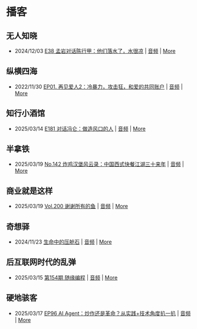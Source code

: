 # 播客

## 无人知晓
- 2024/12/03 [E38 孟岩对话陈行甲：他们落水了，水很凉](https://www.xiaoyuzhoufm.com/episode/674993fcc3b2a2f334681d1c) | [音频](https://dts-api.xiaoyuzhoufm.com/track/611719d3cb0b82e1df0ad29e/674993fcc3b2a2f334681d1c/media.xyzcdn.net/ltQLGAGNRRRTiQZqd_ZmhAAewLcp.m4a) | [More](channels/%E6%97%A0%E4%BA%BA%E7%9F%A5%E6%99%93.md)

## 纵横四海
- 2022/11/30 [EP01. 再见爱人2：冷暴力，攻击狂，和爱的共同账户](https://www.ximalaya.com/sound/592716797) | [音频](https://aod.cos.tx.xmcdn.com/storages/26c6-audiofreehighqps/E9/4E/GKwRIUEHXOodAq7-QQHYdhCw-aacv2-48K.m4a) | [More](channels/%E7%BA%B5%E6%A8%AA%E5%9B%9B%E6%B5%B7.md)

## 知行小酒馆
- 2025/03/14 [E181 对话冯仑：做造风口的人](https://www.xiaoyuzhoufm.com/episode/67d3cc2c0766616acde5c506) | [音频](https://dts-api.xiaoyuzhoufm.com/track/6013f9f58e2f7ee375cf4216/67d3cc2c0766616acde5c506/media.xyzcdn.net/6013f9f58e2f7ee375cf4216/liT8NM3ghbxH53Z-bA53_CkxtxG0.m4a) | [More](channels/%E7%9F%A5%E8%A1%8C%E5%B0%8F%E9%85%92%E9%A6%86.md)

## 半拿铁
- 2025/03/19 [No.142 炸鸡汉堡风云录：中国西式快餐江湖三十来年](https://www.ximalaya.com/sound/822618999) | [音频](https://tk.wavpub.com/WPDL_cpekXPNYGBVEXZmcKYFbRzDnjKscgbJGFekRRWbnXbVshEaHWrjEwDjktF-c1.m4a) | [More](channels/%E5%8D%8A%E6%8B%BF%E9%93%81.md)

## 商业就是这样
- 2025/03/19 [Vol.200 谢谢所有的鱼](https://www.ximalaya.com/sound/822854323) | [音频](https://aod.cos.tx.xmcdn.com/storages/bc89-audiofreehighqps/4D/F6/GKwRIasLsJurAc2RGAOByzCd.m4a) | [More](channels/%E5%95%86%E4%B8%9A%E5%B0%B1%E6%98%AF%E8%BF%99%E6%A0%B7.md)

## 奇想驿
- 2024/11/23 [生命中的压舱石](https://www.xiaoyuzhoufm.com/episode/67403d1d11045e78e5105c6f) | [音频](https://dts-api.xiaoyuzhoufm.com/track/6034daea97755b8fc9c66480/67403d1d11045e78e5105c6f/media.xyzcdn.net/lmERsWF4hFJGK9PjHGzOwQnbz-Ge.m4a) | [More](channels/%E5%A5%87%E6%83%B3%E9%A9%BF.md)

## 后互联网时代的乱弹
- 2025/03/15 [第154期 随缘编程](https://hosting.wavpub.cn/pie/ep154/) | [音频](https://tk.wavpub.com/WPDL_LYdVWPbrrNQCkyfHmjdBGHbeYXtWsThFnSmTRmvAFDgLFKhkSUpndrKCPt-85.mp3) | [More](channels/%E5%90%8E%E4%BA%92%E8%81%94%E7%BD%91%E6%97%B6%E4%BB%A3%E7%9A%84%E4%B9%B1%E5%BC%B9.md)

## 硬地骇客
- 2025/03/17 [EP96 AI Agent：炒作还是革命？从实践+技术角度扒一扒](https://www.xiaoyuzhoufm.com/episode/67d8460a78103db3bd0a1c4e) | [音频](https://dts-api.xiaoyuzhoufm.com/track/640ee2438be5d40013fe4a87/67d8460a78103db3bd0a1c4e/media.xyzcdn.net/640ee2438be5d40013fe4a87/lr2HN9ix9zhGCZG9TMNGX7NFcYfX.m4a) | [More](channels/%E7%A1%AC%E5%9C%B0%E9%AA%87%E5%AE%A2.md)

